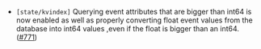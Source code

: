- `[state/kvindex]` Querying event attributes that are bigger than int64 is now enabled as well as properly converting float event values 
from the database into int64 values ,even if the float is bigger than an int64. 
  ([\#771](https://github.com/cometbft/cometbft/pull/771))
